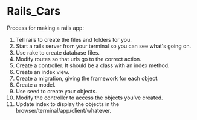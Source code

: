 # Rails_Cars

Process for making a rails app:

1) Tell rails to create the files and folders for you.
2) Start a rails server from your terminal so you can see what's going on.
3) Use rake to create database files.
4) Modify routes so that urls go to the correct action.
5) Create a controller. It should be a class with an index method.
6) Create an index view.
7) Create a migration, giving the framework for each object.
8) Create a model.
9) Use seed to create your objects.
10) Modify the controller to access the objects you've created.
11) Update index to display the objects in the browser/terminal/app/client/whatever.
